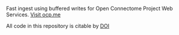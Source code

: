 Fast ingest using buffered writes for Open Connectome Project Web Services. [Visit ocp.me](http://ocp.me)

All code in this repository is citable by [DOI](http://dx.doi.org/10.5281/zenodo.9992)
